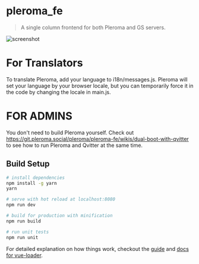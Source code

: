 # pleroma_fe

> A single column frontend for both Pleroma and GS servers.

![screenshot](https://my.mixtape.moe/kjzioz.PNG)

# For Translators

To translate Pleroma, add your language to i18n/messages.js. Pleroma will set your language by your browser locale, but you can temporarily force it in the code by changing the locale in main.js.

# FOR ADMINS

You don't need to build Pleroma yourself. Check out https://git.pleroma.social/pleroma/pleroma-fe/wikis/dual-boot-with-qvitter to see how to run Pleroma and Qvitter at the same time.

## Build Setup

``` bash
# install dependencies
npm install -g yarn
yarn

# serve with hot reload at localhost:8080
npm run dev

# build for production with minification
npm run build

# run unit tests
npm run unit
```

For detailed explanation on how things work, checkout the [guide](http://vuejs-templates.github.io/webpack/) and [docs for vue-loader](http://vuejs.github.io/vue-loader).
